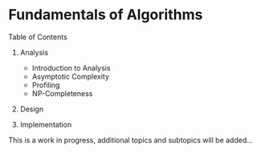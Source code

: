 # Fundamentals of Algorithms

Table of Contents

1. Analysis
   * Introduction to Analysis  
   * Asymptotic Complexity
   * Profiling
   * NP-Completeness

2. Design

3. Implementation


This is a work in progress, additional topics and subtopics will be added...
